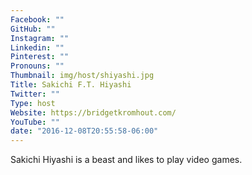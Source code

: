 ```yaml
---
Facebook: ""
GitHub: ""
Instagram: ""
Linkedin: ""
Pinterest: ""
Pronouns: ""
Thumbnail: img/host/shiyashi.jpg
Title: Sakichi F.T. Hiyashi
Twitter: ""
Type: host
Website: https://bridgetkromhout.com/
YouTube: ""
date: "2016-12-08T20:55:58-06:00"
---
```

Sakichi Hiyashi is a beast and likes to play video games. 